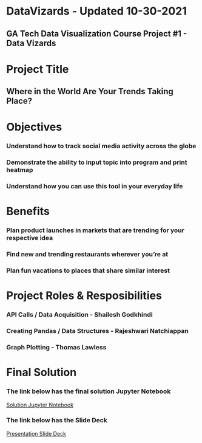 # DataVizards - Updated 10-30-2021
## GA Tech Data Visualization Course Project #1 - Data Vizards

# Project Title
## Where in the World Are Your Trends Taking Place?

# Objectives

### Understand how to track social media activity across the globe
### Demonstrate the ability to input topic into program and print heatmap
### Understand how you can use this tool in your everyday life

# Benefits

### Plan product launches in markets that are trending for your respective idea
### Find new and trending restaurants wherever you’re at
### Plan fun vacations to places that share similar interest

# Project Roles & Resposibilities
### API Calls / Data Acquisition - Shailesh Godkhindi
### Creating Pandas / Data Structures - Rajeshwari Natchiappan
### Graph Plotting - Thomas Lawless

# Final Solution 
### The link below has the final solution Jupyter Notebook

[Solution Jupyter Notebook](SocialMedialAPIProject.ipynb)

### The link below has the Slide Deck

[Presentation Slide Deck](Where_in_the_World_Are_Your_Trends_Taking.pptx)





